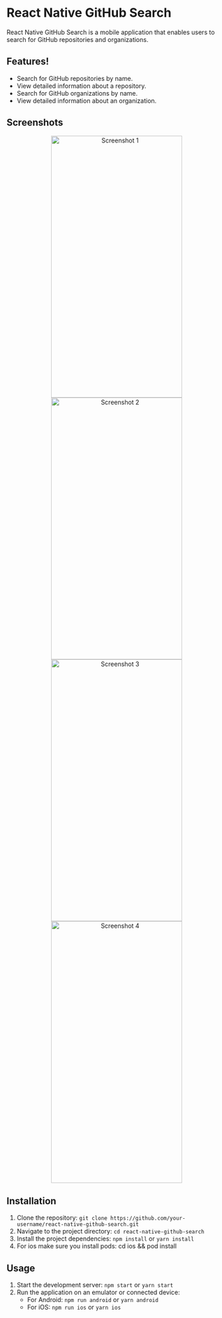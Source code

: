 # React Native GitHub Search

React Native GitHub Search is a mobile application that enables users to search for GitHub repositories and organizations.


## Features!

- Search for GitHub repositories by name.
- View detailed information about a repository.
- Search for GitHub organizations by name.
- View detailed information about an organization.

## Screenshots
<div align="center">
  <img src="https://github.com/wanderfeys/GithubSearch/assets/35937442/ac2e5cd3-04c0-4530-a6a6-9682578767f5" alt="Screenshot 1" width="300" height="600">
  <img src="https://github.com/wanderfeys/GithubSearch/assets/35937442/24df1ec3-8732-47c3-8f35-09027c982735" alt="Screenshot 2" width="300" height="600">
</div>

<div align="center">
  <img src="https://github.com/wanderfeys/GithubSearch/assets/35937442/8bd69811-2fa7-4b42-8039-a4cf2ff951b6" alt="Screenshot 3" width="300" height="600">
  <img src="https://github.com/wanderfeys/GithubSearch/assets/35937442/1a68af30-8712-4dff-9127-33d9e3855d7f" alt="Screenshot 4" width="300" height="600">
</div>



## Installation

1. Clone the repository: `git clone https://github.com/your-username/react-native-github-search.git`
2. Navigate to the project directory: `cd react-native-github-search`
3. Install the project dependencies: `npm install` or `yarn install`
4. For ios make sure you install pods: cd ios && pod install

## Usage

1. Start the development server: `npm start` or `yarn start`
2. Run the application on an emulator or connected device:
   - For Android: `npm run android` or `yarn android`
   - For iOS: `npm run ios` or `yarn ios`


